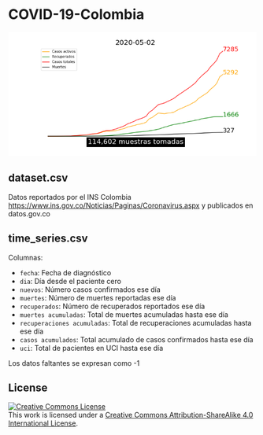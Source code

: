 # COVID-19-Colombia

<p align="center">
  <img src="https://github.com/dfuribez/COVID-19-Colombia/raw/master/now.png">
</p>

## dataset.csv
Datos reportados por el INS Colombia https://www.ins.gov.co/Noticias/Paginas/Coronavirus.aspx y publicados en datos.gov.co

## time_series.csv

Columnas:

* `fecha`: Fecha de diagnóstico
* `dia`: Día desde el paciente cero
* `nuevos`: Número casos confirmados ese día
* `muertes`: Número de muertes reportadas ese día
* `recuperados`: Número de recuperados reportados ese día
* `muertes acumuladas`: Total de muertes acumuladas hasta ese día
* `recuperaciones acumuladas`: Total de recuperaciones acumuladas hasta ese día
* `casos acumulados`: Total acumulado de casos confirmados hasta ese día
* `uci`: Total de pacientes en UCI hasta ese día

Los datos faltantes se expresan como -1


## License
<a rel="license" href="http://creativecommons.org/licenses/by-sa/4.0/"><img alt="Creative Commons License" style="border-width:0" src="https://i.creativecommons.org/l/by-sa/4.0/80x15.png" /></a><br />This work is licensed under a <a rel="license" href="http://creativecommons.org/licenses/by-sa/4.0/">Creative Commons Attribution-ShareAlike 4.0 International License</a>.

